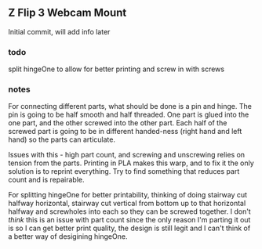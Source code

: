 ## Z Flip 3 Webcam Mount

Initial commit, will add info later

### todo
split hingeOne to allow for better printing and screw in with screws


### notes
For connecting different parts, what should be done is a pin and hinge. The pin is going to be half smooth and half threaded. One part is glued into the one part, and the other screwed into the other part. Each half of the screwed part is going to be in different handed-ness (right hand and left hand) so the parts can articulate.

Issues with this - high part count, and screwing and unscrewing relies on tension from the parts. Printing in PLA makes this warp, and to fix it the only solution is to reprint everything. Try to find something that reduces part count and is repairable.

For splitting hingeOne for better printability, thinking of doing stairway cut halfway horizontal, stairway cut vertical from bottom up to that horizontal halfway and screwholes into each so they can be screwed together. I don't _think_ this is an issue with part count since the only reason I'm parting it out is so I can get better print quality, the design is still legit and I can't think of a better way of desigining hingeOne.
